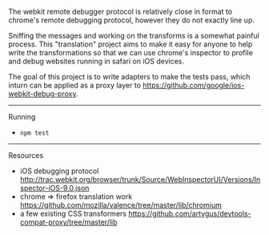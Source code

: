 The webkit remote debugger protocol is relatively close in format to chrome's remote debugging protocol, however they do not exactly line up.

Sniffing the messages and working on the transforms is a somewhat painful process. This "translation" project aims to make it easy for anyone to help write the transformations so that we can use chrome's inspector to profile and debug websites running in safari on iOS devices.

The goal of this project is to write adapters to make the tests pass, which inturn can be applied as a proxy layer to https://github.com/google/ios-webkit-debug-proxy.

---

Running

* `npm test`

---

Resources

* iOS debugging protocol http://trac.webkit.org/browser/trunk/Source/WebInspectorUI/Versions/Inspector-iOS-9.0.json
* chrome => firefox translation work https://github.com/mozilla/valence/tree/master/lib/chromium
* a few existing CSS transformers https://github.com/artygus/devtools-compat-proxy/tree/master/lib

